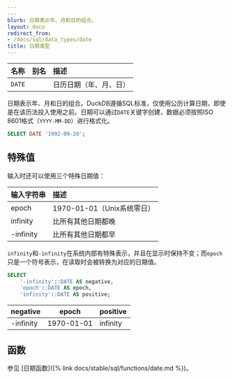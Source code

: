 ```yaml
---
---
blurb: 日期表示年、月和日的组合。
layout: docu
redirect_from:
- /docs/sql/data_types/date
title: 日期类型
---
```


| 名称   | 别名 | 描述                     |
|:-------|:-----|:--------------------------|
| `DATE` |      | 日历日期（年、月、日）   |

日期表示年、月和日的组合。DuckDB遵循SQL标准，仅使用公历计算日期，即使是在该历法投入使用之前。日期可以通过`DATE`关键字创建，数据必须按照ISO 8601格式（`YYYY-MM-DD`）进行格式化。

```sql
SELECT DATE '1992-09-20';
```

## 特殊值

输入时还可以使用三个特殊日期值：

| 输入字符串 | 描述                         |
|:-----------|:-----------------------------|
| epoch      | 1970-01-01（Unix系统零日）   |
| infinity   | 比所有其他日期都晚           |
| -infinity  | 比所有其他日期都早           |

`infinity`和`-infinity`在系统内部有特殊表示，并且在显示时保持不变；而`epoch`只是一个符号表示，在读取时会被转换为对应的日期值。

```sql
SELECT
    '-infinity'::DATE AS negative,
    'epoch'::DATE AS epoch,
    'infinity'::DATE AS positive;
```

| negative  |   epoch    | positive |
|-----------|------------|----------|
| -infinity | 1970-01-01 | infinity |

## 函数

参见 [日期函数]({% link docs/stable/sql/functions/date.md %})。